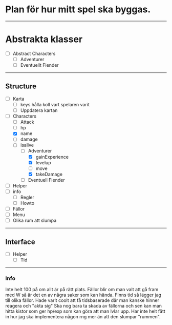 # Plan för hur mitt spel ska byggas.
***
# Abstrakta klasser

- [ ] Abstract Characters
  - [ ] Adventurer
  - [ ] Eventuellt Fiender
***
## Structure

- [ ] Karta
  - [ ] keys hålla koll vart spelaren varit
  - [ ] Uppdatera kartan
- [ ] Characters
  - [ ] Attack
  - [ ] hp
  - [x] name
  - [ ] damage
  - [ ] isalive
    - [ ] Adventurer
      - [x] gainExperience
      - [x] levelup
      - [ ] move
      - [x] takeDamage
    - [ ] Eventuell Fiender
- [ ] Helper
- [ ] info
  - [ ] Regler
  - [ ] Howto
- [ ] Fällor
- [ ] Menu
- [ ] Olika rum att slumpa
***
## Interface

- [ ] Helper
  - [ ] Tid

***
### Info

Inte helt 100 på om allt är på rätt plats.
Fällor blir om man valt att gå fram med W så är det en av några saker som kan hända.
Finns tid så lägger jag till olika fällor. Hade varit coolt att få tidsbaserade där man kanske hinner reagera och "akta sig"
Ska nog bara ta skada av fällorna och sen kan man hitta kistor som ger hp/exp som kan göra att man lvlar upp.
Har inte helt fått in hur jag ska implementera någon rng mer än att den slumpar "rummen".
